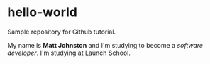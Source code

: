 # hello-world
Sample repository for Github tutorial.

My name is **Matt Johnston** and I'm studying to become a _software developer_. I'm studying at Launch School.
